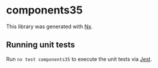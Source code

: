 # components35

This library was generated with [Nx](https://nx.dev).

## Running unit tests

Run `nx test components35` to execute the unit tests via [Jest](https://jestjs.io).
